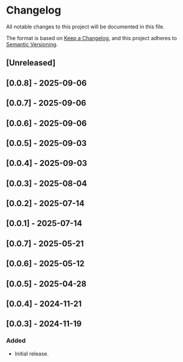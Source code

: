 # Changelog

All notable changes to this project will be documented in this file.

The format is based on [Keep a Changelog](https://keepachangelog.com/en/1.0.0/),
and this project adheres to [Semantic Versioning](https://semver.org/spec/v2.0.0.html).

## [Unreleased]

## [0.0.8] - 2025-09-06

## [0.0.7] - 2025-09-06

## [0.0.6] - 2025-09-06

## [0.0.5] - 2025-09-03

## [0.0.4] - 2025-09-03

## [0.0.3] - 2025-08-04

## [0.0.2] - 2025-07-14

## [0.0.1] - 2025-07-14

## [0.0.7] - 2025-05-21

## [0.0.6] - 2025-05-12

## [0.0.5] - 2025-04-28

## [0.0.4] - 2024-11-21

## [0.0.3] - 2024-11-19

### Added
- Initial release.
